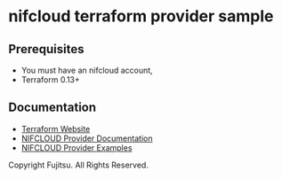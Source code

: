 # nifcloud terraform provider sample

## Prerequisites

- You must have an nifcloud account,
- Terraform 0.13+

## Documentation

- [Terraform Website](https://terraform.io)
- [NIFCLOUD Provider Documentation](https://github.com/nifcloud/terraform-provider-nifcloud/blob/master/docs/index.md)
- [NIFCLOUD Provider Examples](https://github.com/nifcloud/terraform-provider-nifcloud/blob/master/examples/)

Copyright Fujitsu. All Rights Reserved.

